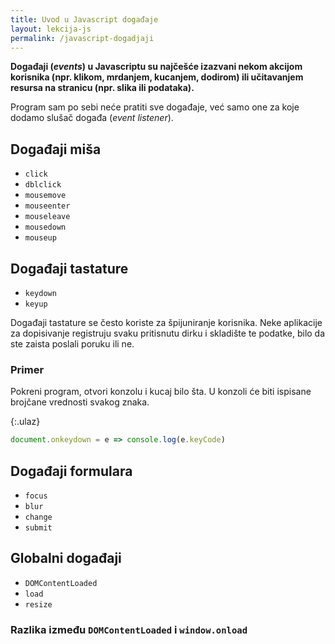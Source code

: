 ```yaml
---
title: Uvod u Javascript događaje
layout: lekcija-js
permalink: /javascript-dogadjaji
---
```


**Događaji (*events*) u Javascriptu su najčešće izazvani nekom akcijom korisnika (npr. klikom, mrdanjem, kucanjem, dodirom) ili učitavanjem resursa na stranicu (npr. slika ili podataka).**

Program sam po sebi neće pratiti sve događaje, već samo one za koje dodamo slušač događa (*event listener*).

## Događaji miša 

- `click`
- `dblclick`
- `mousemove`
- `mouseenter`
- `mouseleave`
- `mousedown`
- `mouseup`

## Događaji tastature 

- `keydown`
- `keyup`

Događaji tastature se često koriste za špijuniranje korisnika. Neke aplikacije za dopisivanje registruju svaku pritisnutu dirku i skladište te podatke, bilo da ste zaista poslali poruku ili ne. 

### Primer

Pokreni program, otvori konzolu i kucaj bilo šta. U konzoli će biti ispisane brojčane vrednosti svakog znaka.

{:.ulaz}
```js
document.onkeydown = e => console.log(e.keyCode)
```

## Događaji formulara

- `focus`
- `blur`
- `change`
- `submit`

## Globalni događaji 

- `DOMContentLoaded`
- `load`
- `resize`

### Razlika između `DOMContentLoaded` i `window.onload`
